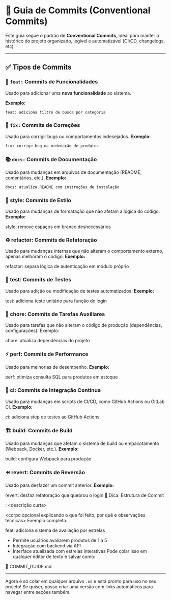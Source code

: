 # 📝 Guia de Commits (Conventional Commits)

Este guia segue o padrão de **Conventional Commits**, ideal para manter o histórico do projeto organizado, legível e automatizável (CI/CD, changelogs, etc).

---

## ✅ Tipos de Commits

### 🔧 `feat:` Commits de Funcionalidades
Usado para adicionar uma **nova funcionalidade** ao sistema.

**Exemplo:**
```bash
feat: adiciona filtro de busca por categoria
```
### 🐞 `fix:` Commits de Correções
Usado para corrigir bugs ou comportamentos indesejados.
**Exemplo:**
```bash
fix: corrige bug na ordenação de produtos
```

### 📚 `docs:` Commits de Documentação
Usado para mudanças em arquivos de documentação (README, comentários, etc.).
**Exemplo:**
```bash
docs: atualiza README com instruções de instalação
```

### 🎨 style: Commits de Estilo
Usado para mudanças de formatação que não afetam a lógica do código.
**Exemplo:**

style: remove espaços em branco desnecessários

### ♻️ refactor: Commits de Refatoração
Usado para mudanças internas que não alteram o comportamento externo, apenas melhoram o código.
**Exemplo:**

refactor: separa lógica de autenticação em módulo próprio

### 🧪 test: Commits de Testes
Usado para adição ou modificação de testes automatizados.
**Exemplo:**

test: adiciona teste unitário para função de login

### 🧹 chore: Commits de Tarefas Auxiliares
Usado para tarefas que não alteram o código de produção (dependências, configurações).
Exemplo:

chore: atualiza dependências do projeto

### ⚡ perf: Commits de Performance
Usado para melhorias de desempenho.
**Exemplo:**

perf: otimiza consulta SQL para produtos em estoque

### 🔄 ci: Commits de Integração Contínua
Usado para mudanças em scripts de CI/CD, como GitHub Actions ou GitLab CI.
**Exemplo:**

ci: adiciona step de testes ao GitHub Actions
### 🏗️ build: Commits de Build
Usado para mudanças que afetam o sistema de build ou empacotamento (Webpack, Docker, etc.).
**Exemplo:**

build: configura Webpack para produção
### ⏪ revert: Commits de Reversão
Usado para desfazer um commit anterior.
**Exemplo:**

revert: desfaz refatoração que quebrou o login
🧠 Dica: Estrutura de Commit

<tipo>: <descrição curta>

<corpo opcional explicando o que foi feito, por quê e observações técnicas>
Exemplo completo:

feat: adiciona sistema de avaliação por estrelas

- Permite usuários avaliarem produtos de 1 a 5
- Integração com backend via API
- Interface atualizada com estrelas interativas
Pode colar isso em qualquer editor de texto e salvar como:

📄 COMMIT_GUIDE.md


---

Agora é só colar em qualquer arquivo `.md` e está pronto para uso no seu projeto! Se quiser, posso criar uma versão com links automáticos para navegar entre seções também.
